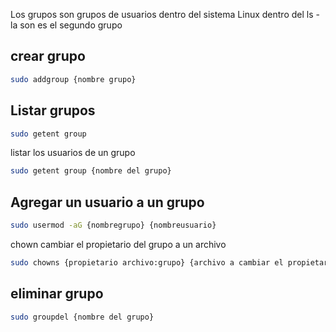 Los grupos son grupos de usuarios dentro del sistema Linux
dentro del ls -la son es el segundo grupo


## crear grupo

```sh fold:"Crea un grupo de usuarios"
sudo addgroup {nombre grupo} 
```

## Listar grupos

```sh fold:"Listar los grupos creados en el sistema"
sudo getent group
```

listar los usuarios de un grupo
```sh fold:"Listar los usuarios de un grupo"
sudo getent group {nombre del grupo}
```
## Agregar un usuario a un grupo
```sh fold:"Agregar un usuario a un grupo"
sudo usermod -aG {nombregrupo} {nombreusuario}
```

chown
cambiar  el propietario del grupo a un archivo
```sh fold:"Listar los grupos creados en el sistema"
sudo chowns {propietario archivo:grupo} {archivo a cambiar el propietario del grupo}
```

## eliminar grupo
```sh fold:"Eliminar un grupo"
sudo groupdel {nombre del grupo}
```